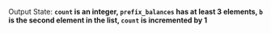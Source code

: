 Output State: **`count` is an integer, `prefix_balances` has at least 3 elements, `b` is the second element in the list, `count` is incremented by 1**